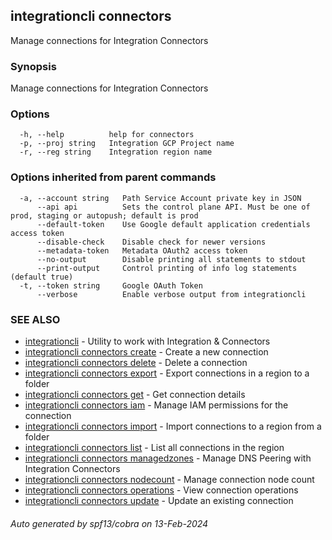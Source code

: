 ## integrationcli connectors

Manage connections for Integration Connectors

### Synopsis

Manage connections for Integration Connectors

### Options

```
  -h, --help          help for connectors
  -p, --proj string   Integration GCP Project name
  -r, --reg string    Integration region name
```

### Options inherited from parent commands

```
  -a, --account string   Path Service Account private key in JSON
      --api api          Sets the control plane API. Must be one of prod, staging or autopush; default is prod
      --default-token    Use Google default application credentials access token
      --disable-check    Disable check for newer versions
      --metadata-token   Metadata OAuth2 access token
      --no-output        Disable printing all statements to stdout
      --print-output     Control printing of info log statements (default true)
  -t, --token string     Google OAuth Token
      --verbose          Enable verbose output from integrationcli
```

### SEE ALSO

* [integrationcli](integrationcli.md)	 - Utility to work with Integration & Connectors
* [integrationcli connectors create](integrationcli_connectors_create.md)	 - Create a new connection
* [integrationcli connectors delete](integrationcli_connectors_delete.md)	 - Delete a connection
* [integrationcli connectors export](integrationcli_connectors_export.md)	 - Export connections in a region to a folder
* [integrationcli connectors get](integrationcli_connectors_get.md)	 - Get connection details
* [integrationcli connectors iam](integrationcli_connectors_iam.md)	 - Manage IAM permissions for the connection
* [integrationcli connectors import](integrationcli_connectors_import.md)	 - Import connections to a region from a folder
* [integrationcli connectors list](integrationcli_connectors_list.md)	 - List all connections in the region
* [integrationcli connectors managedzones](integrationcli_connectors_managedzones.md)	 - Manage DNS Peering with Integration Connectors
* [integrationcli connectors nodecount](integrationcli_connectors_nodecount.md)	 - Manage connection node count
* [integrationcli connectors operations](integrationcli_connectors_operations.md)	 - View connection operations
* [integrationcli connectors update](integrationcli_connectors_update.md)	 - Update an existing connection

###### Auto generated by spf13/cobra on 13-Feb-2024

